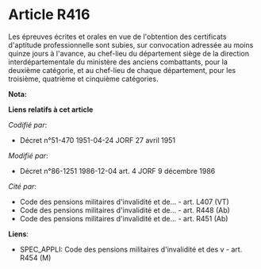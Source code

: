 # Article R416

Les épreuves écrites et orales en vue de l'obtention des certificats d'aptitude professionnelle sont subies, sur convocation
adressée au moins quinze jours à l'avance, au chef-lieu du département siège de la direction interdépartementale du ministère
des anciens combattants, pour la deuxième catégorie, et au chef-lieu de chaque département, pour les troisième, quatrième et
cinquième catégories.

**Nota:**



**Liens relatifs à cet article**

_Codifié par_:

  - Décret n°51-470 1951-04-24 JORF 27 avril 1951

_Modifié par_:

  - Décret n°86-1251 1986-12-04 art. 4 JORF 9 décembre 1986

_Cité par_:

  - Code des pensions militaires d'invalidité et de... - art. L407 (VT)
  - Code des pensions militaires d'invalidité et de... - art. R448 (Ab)
  - Code des pensions militaires d'invalidité et de... - art. R451 (Ab)

**Liens**:

  - SPEC_APPLI: Code des pensions militaires d'invalidité et des v - art. R454 (M)
